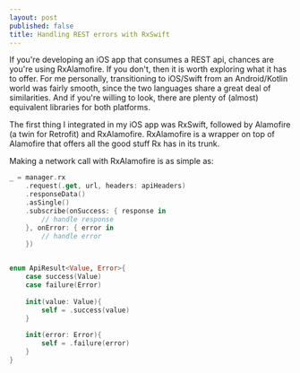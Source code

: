 ```yaml
---
layout: post
published: false
title: Handling REST errors with RxSwift
---
```


If you're developing an iOS app that consumes a REST api, chances are you're using RxAlamofire. If you don't, then it is worth exploring what it has to offer. For me personally, transitioning to iOS/Swift from an Android/Kotlin world was fairly smooth, since the two languages share a great deal of similarities. And if you're willing to look, there are plenty of (almost) equivalent libraries for both platforms. 

The first thing I integrated in my iOS app was RxSwift, followed by Alamofire (a twin for Retrofit) and RxAlamofire. RxAlamofire is a wrapper on top of Alamofire that offers all the good stuff Rx has in its trunk.

Making a network call with RxAlamofire is as simple as:

```swift
_ = manager.rx
	.request(.get, url, headers: apiHeaders)
    .responseData()
    .asSingle()
    .subscribe(onSuccess: { response in
    	// handle response
    }, onError: { error in
    	// handle error
    })
```
  

```swift

enum ApiResult<Value, Error>{
    case success(Value)
    case failure(Error)
    
    init(value: Value){
        self = .success(value)
    }
    
    init(error: Error){
        self = .failure(error)
    }
}
```